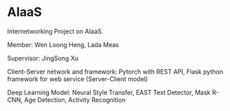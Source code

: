 # AIaaS

Internetworking Project on AIaaS. 

Member: 
Wen Loong Heng,
Lada Meas

Supervisor:
JingSong Xu

Client-Server network and framework:
Pytorch with REST API, Flask python framework for web service (Server-Client model)

Deep Learning Model: 
Neural Style Transfer,
EAST Text Detector,
Mask R-CNN,
Age Detection,
Activity Recognition
